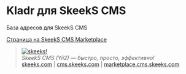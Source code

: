 Kladr для SkeekS CMS
===================================

База адресов для SkeekS CMS

[Страница на SkeekS CMS Marketplace](http://marketplace.cms.skeeks.com/solutions/instrumentyi/razrabotchiku/159-baza-mestopolojeniy)


> [![skeeks!](https://gravatar.com/userimage/74431132/13d04d83218593564422770b616e5622.jpg)](http://skeeks.com)  
<i>SkeekS CMS (Yii2) — быстро, просто, эффективно!</i>  
[skeeks.com](http://skeeks.com) | [cms.skeeks.com](http://cms.skeeks.com) | [marketplace.cms.skeeks.com](http://marketplace.cms.skeeks.com)
